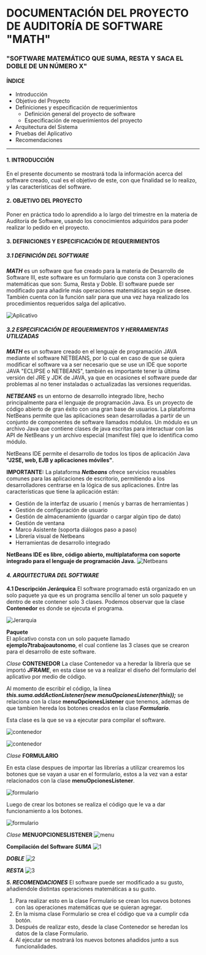 # DOCUMENTACIÓN DEL PROYECTO DE AUDITORÍA DE SOFTWARE "MATH"  

### "SOFTWARE MATEMÁTICO QUE SUMA, RESTA Y SACA EL DOBLE DE UN NÚMERO X"  
  
  
#### ÍNDICE
- Introducción
- Objetivo del Proyecto
- Definiciones y especificación de requerimientos
    + Definición general del proyecto de software
    + Especificación de requerimientos del proyecto
- Arquitectura del Sistema
- Pruebas del Aplicativo
- Recomendaciones  

---

#### **1. INTRODUCCIÓN**
En el presente documento se mostrará toda la información acerca del software creado, cual es el objetivo de este, con que finalidad se lo realizo, y las características del software.

#### **2. OBJETIVO DEL PROYECTO**
Poner en práctica todo lo aprendido a lo largo del trimestre en la materia de Auditoría de Software, usando los conocimientos adquiridos para poder realizar lo pedido en el proyecto.

#### **3. DEFINICIONES Y ESPECIFICACIÓN DE REQUERIMIENTOS**
##### **_3.1 DEFINICIÓN DEL SOFTWARE_**
**_MATH_** es un software que fue creado para la materia de Desarrollo de Software III, este software es un formulario que consta con 3 operaciones matemáticas que son: Suma, Resta y Doble. 
El software puede ser modificado para añadirle más operaciones matemáticas según se desee. 
También cuenta con la función salir para que una vez haya realizado los procedimientos requeridos salga del aplicativo.

![Aplicativo](https://i.imgur.com/iG5FrZo.jpg)

##### **_3.2 ESPECIFICACIÓN DE REQUERIMIENTOS Y HERRAMIENTAS UTILIZADAS_**
**_MATH_** es un software creado en el lenguaje de programación JAVA mediante el software NETBEANS, por lo cual en caso de que se quiera modificar el software va a ser necesario que se use un IDE que soporte JAVA "ECLIPSE o NETBEANS", también es importante tener la última versión del JRE y JDK de JAVA, ya que en ocasiones el software puede dar problemas al no tener instaladas o actualizadas las versiones requeridas. 

**_NETBEANS_** es un entorno de desarrollo integrado libre, hecho principalmente para el lenguaje de programación Java. Es un proyecto de código abierto de gran éxito con una gran base de usuarios. 
La plataforma NetBeans permite que las aplicaciones sean desarrolladas a partir de un conjunto de componentes de software llamados módulos. 
Un módulo es un archivo Java que contiene clases de java escritas para interactuar con las API de NetBeans y un archivo especial (manifest file) que lo identifica como módulo.

NetBeans IDE permite el desarrollo de todos los tipos de aplicación Java **"J2SE, web, EJB y aplicaciones móviles"**. 

**IMPORTANTE:** La plataforma **_Netbeans_** ofrece servicios reusables comunes para las aplicaciones de escritorio, permitiendo a los desarrolladores centrarse en la lógica de sus aplicaciones. 
Entre las características que tiene la aplicación están:
+ Gestión de la interfaz de usuario ( menús y barras de herramientas )
+ Gestión de configuración de usuario
+ Gestión de almacenamiento (guardar o cargar algún tipo de dato)
+ Gestión de ventana
+ Marco Asistente (soporta diálogos paso a paso)
+ Librería visual de Netbeans
+ Herramientas de desarrollo integrado

**NetBeans IDE es libre, código abierto, multiplataforma con soporte integrado para el lenguaje de programación Java.**
![Netbeans](https://miracomosehace.com/wp-content/uploads/mch/logo-apache-netbeans_14033.jpg)

#### **_4. ARQUITECTURA DEL SOFTWARE_**  
**4.1 Descripción Jerárquica**
El software programado está organizado en un solo paquete ya que es un programa sencillo al tener un solo paquete y dentro de este contener solo 3 clases. Podemos observar que la clase **Contenedor** es donde se ejecuta el programa. 

![Jerarquia](https://i.imgur.com/Xp8h991.jpg)

**Paquete**  
El aplicativo consta con un solo paquete llamado **ejemplo7trabajoautonomo**, el cual contiene las 3 clases que se crearon para el desarrollo de este software.  

*Clase* **CONTENEDOR**
La clase Contenedor va a heredar la librería que se importó ***JFRAME***, en esta clase se va a realizar el diseño del formulario del aplicativo por medio de código. 

Al momento de escribir el código, la línea ***this.suma.addActionListener(new menuOpcionesListener(this));*** se relaciona con la clase **menuOpcionesListener** que tenemos, ademas de que tambien hereda los botones creados en la clase ***Formulario***.

Esta clase es la que se va a ejecutar para compilar el software.

![contenedor](https://i.imgur.com/6p8OeBj.jpg)  

![contenedor](https://i.imgur.com/K7FRe0h.jpeg) 

*Clase* **FORMULARIO**  

En esta clase despues de importar las librerías a utilizar crearemos los botones que se vayan a usar en el formulario, estos a la vez van a estar relacionados con la clase **menuOpcionesListener**.

![formulario](https://i.imgur.com/PJrFrEJ.jpeg)  

Luego de crear los botones se realiza el código que le va a dar funcionamiento a los botones.

![formulario](https://i.imgur.com/6CXFy2e.jpeg)

*Clase* **MENUOPCIONESLISTENER** 
![menu](https://i.imgur.com/jBvOCBg.jpeg)  

**Compilación del Software**
**_SUMA_**
![1](https://i.imgur.com/ZcBQnGg.jpeg)  

**_DOBLE_**
![2](https://i.imgur.com/9E0uYHe.jpeg)  

**_RESTA_**
![3](https://i.imgur.com/BIoozBQ.jpeg)  

**_5. RECOMENDACIONES_**
El software puede ser modificado a su gusto, añadiendole distintas operaciones matemáticas a su gusto.
1. Para realizar esto en la clase Formulario se crean los nuevos botones con las operaciones matemáticas que se quieran agregar.
2. En la misma clase Formulario se crea el código que va a cumplir cda botón.
3. Después de realizar esto, desde la clase Contenedor se heredan los datos de la clase Formulario.
4. Al ejecutar se mostrará los nuevos botones añadidos junto a sus funcionalidades.



